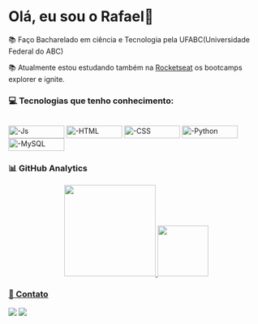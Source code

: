# Olá, eu sou o Rafael👋

📚 Faço Bacharelado em ciência e Tecnologia pela UFABC(Universidade Federal do ABC)

📚 Atualmente estou estudando também na [Rocketseat](https://github.com/Rocketseat) os bootcamps explorer e ignite.


### 💻 Tecnologias que tenho conhecimento:

</div>
<div style="display: inline_block"><br>
<img align="center" alt="-Js" height="25" width="110" src="https://img.shields.io/badge/JavaScript-323330?style=for-the-badge&logo=javascript&logoColor=F7DF1E">
<img align="center" alt="-HTML" height="25" width="110" src="https://img.shields.io/badge/HTML5-E34F26?style=for-the-badge&logo=html5&logoColor=white">
<img align="center" alt="-CSS" height="25" width="110" src="https://img.shields.io/badge/CSS3-1572B6?style=for-the-badge&logo=css3&logoColor=white">
<img align="center" alt="-Python" height="25" width="110" src="https://img.shields.io/badge/Python-14354C?style=for-the-badge&logo=python&logoColor=white">
<img align="center" alt="-MySQL" height="25" width="110" src="https://img.shields.io/badge/MySQL-00000F?style=for-the-badge&logo=mysql&logoColor=white">

</div>







### 📊 GitHub Analytics

<div align="center">

  <a href="https://github.com/rafaelprevia">
  <img height="180em" src="https://github-readme-stats.vercel.app/api?username=rafaelprevia&show_icons=true&theme=tokyonight&include_all_commits=true&count_private=true"/>
  <img height="100em" src="https://github-readme-stats.vercel.app/api/top-langs/?username=rafaelprevia&layout=compact&langs_count=7&theme=tokyonight"/>

</div>
 
 
### 📱 Contato

<div> 
 	<a href="https://www.twitch.tv/previaxd" target="_blank"><img src="https://img.shields.io/badge/Twitch-9146FF?style=for-the-badge&logo=twitch&logoColor=white" target="_blank"></a>
  <a href="https://www.linkedin.com/in/rafael-previatello-carvalho-036b891a6/" target="_blank"><img src="https://img.shields.io/badge/-LinkedIn-%230077B5?style=for-the-badge&logo=linkedin&logoColor=white" target="_blank"></a> 
